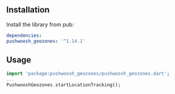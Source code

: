## Installation

Install the library from pub:

```yaml
dependencies:
pushwoosh_geozones: '^1.14.1'
```

## Usage
```dart
import 'package:pushwoosh_geozones/pushwoosh_geozones.dart';
...
PushwooshGeozones.startLocationTracking();
```
